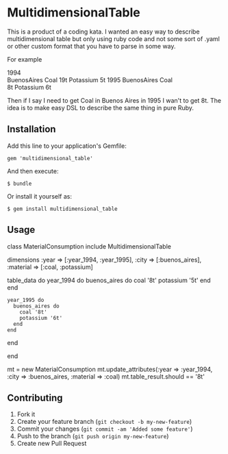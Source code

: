 # MultidimensionalTable

This is a product of a coding kata. I wanted an easy way to describe multidimensional table
but only using ruby code and not some sort of .yaml or other custom format that you have to parse in some way.

For example 

1994      
  BuenosAires
    Coal
      19t
    Potassium
      5t
1995 
  BuenosAires
    Coal  
      8t
    Potassium
      6t

Then if I say I need to get Coal in Buenos Aires in 1995 I wan't to get 8t. The idea is to make easy DSL to 
describe the same thing in pure Ruby.

## Installation

Add this line to your application's Gemfile:

    gem 'multidimensional_table'

And then execute:

    $ bundle

Or install it yourself as:

    $ gem install multidimensional_table

## Usage

class MaterialConsumption
  include MultidimensionalTable

  dimensions  :year => [:year_1994, :year_1995],
              :city => [:buenos_aires],
              :material => [:coal, :potassium]

  table_data do
    year_1994 do
      buenos_aires do
        coal '8t' 
        potassium '5t' 
      end
    end

    year_1995 do
      buenos_aires do
        coal '8t' 
        potassium '6t' 
      end
    end
  end

end

mt = new MaterialConsumption
mt.update_attributes(:year => :year_1994, :city => :buenos_aires, :material => :coal)
mt.table_result.should == '8t'

## Contributing

1. Fork it
2. Create your feature branch (`git checkout -b my-new-feature`)
3. Commit your changes (`git commit -am 'Added some feature'`)
4. Push to the branch (`git push origin my-new-feature`)
5. Create new Pull Request
